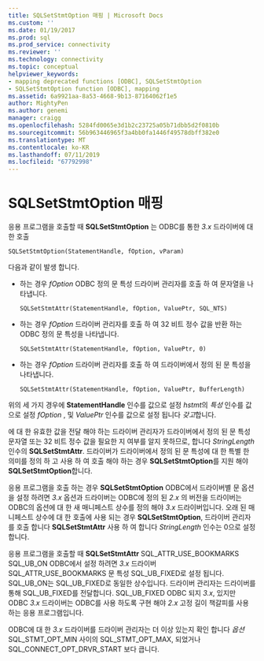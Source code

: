```yaml
---
title: SQLSetStmtOption 매핑 | Microsoft Docs
ms.custom: ''
ms.date: 01/19/2017
ms.prod: sql
ms.prod_service: connectivity
ms.reviewer: ''
ms.technology: connectivity
ms.topic: conceptual
helpviewer_keywords:
- mapping deprecated functions [ODBC], SQLSetStmtOption
- SQLSetStmtOption function [ODBC], mapping
ms.assetid: 6a9921aa-8a53-4668-9b13-87164062f1e5
author: MightyPen
ms.author: genemi
manager: craigg
ms.openlocfilehash: 5284fd0065e3d1b2c23725a05b71dbb5d2f0810b
ms.sourcegitcommit: 56b963446965f3a4bb0fa1446f49578dbff382e0
ms.translationtype: MT
ms.contentlocale: ko-KR
ms.lasthandoff: 07/11/2019
ms.locfileid: "67792998"
---
```

# <a name="sqlsetstmtoption-mapping"></a>SQLSetStmtOption 매핑
응용 프로그램을 호출할 때 **SQLSetStmtOption** 는 ODBC를 통한 *3.x* 드라이버에 대 한 호출  
  
```  
SQLSetStmtOption(StatementHandle, fOption, vParam)  
```  
  
 다음과 같이 발생 합니다.  
  
-   하는 경우 *fOption* ODBC 정의 문 특성 드라이버 관리자를 호출 하 여 문자열을 나타냅니다.  
  
    ```  
    SQLSetStmtAttr(StatementHandle, fOption, ValuePtr, SQL_NTS)  
    ```  
  
-   하는 경우 *fOption* 드라이버 관리자를 호출 하 여 32 비트 정수 값을 반환 하는 ODBC 정의 문 특성을 나타냅니다.  
  
    ```  
    SQLSetStmtAttr(StatementHandle, fOption, ValuePtr, 0)  
    ```  
  
-   하는 경우 *fOption* 드라이버 관리자를 호출 하 여 드라이버에서 정의 된 문 특성을 나타냅니다.  
  
    ```  
    SQLSetStmtAttr(StatementHandle, fOption, ValuePtr, BufferLength)  
    ```  
  
 위의 세 가지 경우에 **StatementHandle** 인수를 값으로 설정 *hstmt*의 *특성* 인수를 값으로 설정 *fOption* , 및 *ValuePtr* 인수를 값으로 설정 됩니다 *갖고*합니다.  
  
 에 대 한 유효한 값을 전달 해야 하는 드라이버 관리자가 드라이버에서 정의 된 문 특성 문자열 또는 32 비트 정수 값을 필요한 지 여부를 알지 못하므로, 합니다 *StringLength* 인수의 **SQLSetStmtAttr**. 드라이버가 드라이버에서 정의 된 문 특성에 대 한 특별 한 의미를 정의 하 고 사용 하 여 호출 해야 하는 경우 **SQLSetStmtOption**를 지원 해야 **SQLSetStmtOption**합니다.  
  
 응용 프로그램을 호출 하는 경우 **SQLSetStmtOption** ODBC에서 드라이버별 문 옵션을 설정 하려면 *3.x* 옵션과 드라이버는 ODBC에 정의 된 *2.x* 의 버전을 드라이버는 ODBC의 옵션에 대 한 새 매니페스트 상수를 정의 해야 *3.x* 드라이버입니다. 오래 된 매니페스트 상수에 대 한 호출에 사용 되는 경우 **SQLSetStmtOption**, 드라이버 관리자를 호출 합니다 **SQLSetStmtAttr** 사용 하 여 합니다 *StringLength* 인수는 0으로 설정 합니다.  
  
 응용 프로그램을 호출할 때 **SQLSetStmtAttr** SQL_ATTR_USE_BOOKMARKS SQL_UB_ON ODBC에서 설정 하려면 *3.x* 드라이버 SQL_ATTR_USE_BOOKMARKS 문 특성 SQL_UB_FIXED로 설정 됩니다. SQL_UB_ON는 SQL_UB_FIXED로 동일한 상수입니다. 드라이버 관리자는 드라이버를 통해 SQL_UB_FIXED를 전달합니다. SQL_UB_FIXED ODBC 되지 *3.x*, 있지만 ODBC *3.x* 드라이버는 ODBC를 사용 하도록 구현 해야 *2.x* 고정 길이 책갈피를 사용 하는 응용 프로그램입니다.  
  
 ODBC에 대 한 *3.x* 드라이버를 드라이버 관리자는 더 이상 있는지 확인 합니다 *옵션* SQL_STMT_OPT_MIN 사이의 SQL_STMT_OPT_MAX, 되었거나 SQL_CONNECT_OPT_DRVR_START 보다 큽니다.
